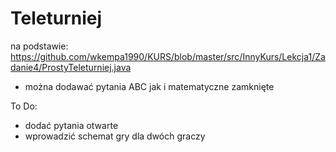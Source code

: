 # Teleturniej
na podstawie: https://github.com/wkempa1990/KURS/blob/master/src/InnyKurs/Lekcja1/Zadanie4/ProstyTeleturniej.java
- można dodawać pytania ABC jak i matematyczne zamknięte

To Do:
- dodać pytania otwarte
- wprowadzić schemat gry dla dwóch graczy
